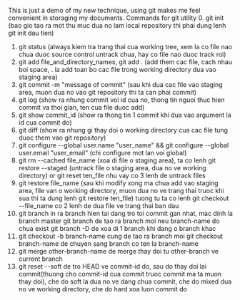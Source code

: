 This is just a demo of my new technique, using git makes me feel convenient in storaging my documents.
Commands for git utility
0. git init (bao gio tao ra mot thu muc dua no lam local repository thi phai dung lenh git init dau tien)
1. git status (always kiem tra trang thai cua working tree, xem la co file nao chua duoc source control untrack chua, hay co file nao duoc track roi)
2. git add file_and_directory_names, git add . (add them cac file, cach nhau boi space, . la add toan bo cac file trong working directory dua vao staging area)
3. git commit -m "message of commit" (sau khi dua cac file vao staging area, muon dua no vao git repository thi ta can phai commit)
4. git log (show ra nhung commit voi id cua no, thong tin nguoi thuc hien commit va thoi gian, ten cua file duoc add)
5. git show commit_id (show ra thong tin 1 commit khi dua vao argument la id cua commit do)
6. git diff (show ra nhung gi thay doi o working directory cua cac file tung duoc them vao git repository)
7. git configure --global user.name "user_name" && git configure --global user.email "user_email" (chi configure mot lan voi global)
8. git rm --cached file_name (xoa di file o staging area), ta co lenh git restore --staged <file> (untrack file o staging area, dua no ve working directory) or git reset ten_file
nhu vay co 3 lenh de untrack files 
9. git restore file_name (sau khi modify xong ma chua add vao staging area, file van o working directory, muon dua no ve trang thai truoc khi sua thi ta dung lenh git restore ten_file)
tuong tu ta co lenh git checkout --file_name
co 2 lenh de dua file ve trang thai ban dau 
10. git branch in ra branch hien tai dang tro toi commit gan nhat, mac dinh la branch master 
git branch <branch-name> de tao ra branch moi neu branch-name do chua exist
git branch -D <branch-name> de xoa di 1 branch khi dang o branch khac
11. git checkout -b branch-name cung de tao ra branch moi 
git checkout branch-name de chuyen sang branch co ten la branch-name
12. git merge other-branch-name de merge thay doi tu other-branch ve current branch
13. git reset --soft <commit-id> de tro HEAD ve commit-id do, sau do thay doi lai commit(thuong cho commit-id cua commit truoc commit ma ta muon thay doi), che do soft la dua no ve dang
chua commit, che do mixed dua no ve working directory, che do hard xoa luon commit do 


